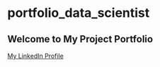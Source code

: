 # portfolio_data_scientist

<h2> Welcome to My Project Portfolio </h2>

<a href = 'https://www.linkedin.com/in/ssds/'>My LinkedIn Profile</a>
